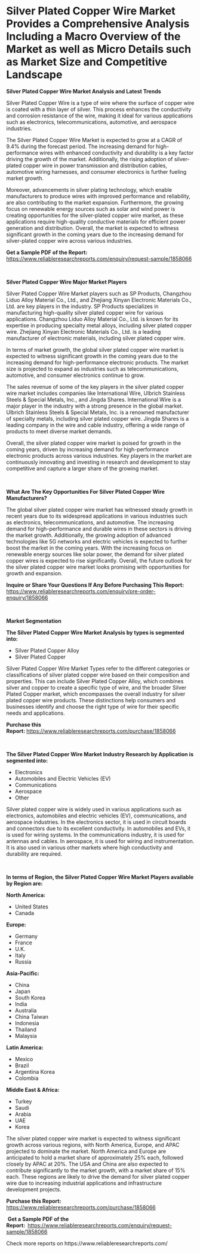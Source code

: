 <p><h1>Silver Plated Copper Wire Market Provides a Comprehensive Analysis Including a Macro Overview of the Market as well as Micro Details such as Market Size and Competitive Landscape</h1></p><p><strong>Silver Plated Copper Wire Market Analysis and Latest Trends</strong></p>
<p><p>Silver Plated Copper Wire is a type of wire where the surface of copper wire is coated with a thin layer of silver. This process enhances the conductivity and corrosion resistance of the wire, making it ideal for various applications such as electronics, telecommunications, automotive, and aerospace industries.</p><p>The Silver Plated Copper Wire Market is expected to grow at a CAGR of 9.4% during the forecast period. The increasing demand for high-performance wires with enhanced conductivity and durability is a key factor driving the growth of the market. Additionally, the rising adoption of silver-plated copper wire in power transmission and distribution cables, automotive wiring harnesses, and consumer electronics is further fueling market growth.</p><p>Moreover, advancements in silver plating technology, which enable manufacturers to produce wires with improved performance and reliability, are also contributing to the market expansion. Furthermore, the growing focus on renewable energy sources such as solar and wind power is creating opportunities for the silver-plated copper wire market, as these applications require high-quality conductive materials for efficient power generation and distribution. Overall, the market is expected to witness significant growth in the coming years due to the increasing demand for silver-plated copper wire across various industries.</p></p>
<p><strong>Get a Sample PDF of the Report:&nbsp;</strong> <a href="https://www.reliableresearchreports.com/enquiry/request-sample/1858066">https://www.reliableresearchreports.com/enquiry/request-sample/1858066</a></p>
<p>&nbsp;</p>
<p><strong>Silver Plated Copper Wire Major Market Players</strong></p>
<p><p>Silver Plated Copper Wire Market players such as SP Products, Changzhou Liduo Alloy Material Co., Ltd., and Zhejiang Xinyan Electronic Materials Co., Ltd. are key players in the industry. SP Products specializes in manufacturing high-quality silver plated copper wire for various applications. Changzhou Liduo Alloy Material Co., Ltd. is known for its expertise in producing specialty metal alloys, including silver plated copper wire. Zhejiang Xinyan Electronic Materials Co., Ltd. is a leading manufacturer of electronic materials, including silver plated copper wire.</p><p>In terms of market growth, the global silver plated copper wire market is expected to witness significant growth in the coming years due to the increasing demand for high-performance electronic products. The market size is projected to expand as industries such as telecommunications, automotive, and consumer electronics continue to grow.</p><p>The sales revenue of some of the key players in the silver plated copper wire market includes companies like International Wire, Ulbrich Stainless Steels & Special Metals, Inc., and Jingda Shares. International Wire is a major player in the industry with a strong presence in the global market. Ulbrich Stainless Steels & Special Metals, Inc. is a renowned manufacturer of specialty metals, including silver plated copper wire. Jingda Shares is a leading company in the wire and cable industry, offering a wide range of products to meet diverse market demands.</p><p>Overall, the silver plated copper wire market is poised for growth in the coming years, driven by increasing demand for high-performance electronic products across various industries. Key players in the market are continuously innovating and investing in research and development to stay competitive and capture a larger share of the growing market.</p></p>
<p>&nbsp;</p>
<p><strong>What Are The Key Opportunities For Silver Plated Copper Wire Manufacturers?</strong></p>
<p><p>The global silver plated copper wire market has witnessed steady growth in recent years due to its widespread applications in various industries such as electronics, telecommunications, and automotive. The increasing demand for high-performance and durable wires in these sectors is driving the market growth. Additionally, the growing adoption of advanced technologies like 5G networks and electric vehicles is expected to further boost the market in the coming years. With the increasing focus on renewable energy sources like solar power, the demand for silver plated copper wires is expected to rise significantly. Overall, the future outlook for the silver plated copper wire market looks promising with opportunities for growth and expansion.</p></p>
<p><strong>Inquire or Share Your Questions If Any Before Purchasing This Report:</strong> <a href="https://www.reliableresearchreports.com/enquiry/pre-order-enquiry/1858066">https://www.reliableresearchreports.com/enquiry/pre-order-enquiry/1858066</a></p>
<p>&nbsp;</p>
<p><strong>Market Segmentation</strong></p>
<p><strong>The Silver Plated Copper Wire Market Analysis by types is segmented into:</strong></p>
<p><ul><li>Silver Plated Copper Alloy</li><li>Silver Plated Copper</li></ul></p>
<p><p>Silver Plated Copper Wire Market Types refer to the different categories or classifications of silver plated copper wire based on their composition and properties. This can include Silver Plated Copper Alloy, which combines silver and copper to create a specific type of wire, and the broader Silver Plated Copper market, which encompasses the overall industry for silver plated copper wire products. These distinctions help consumers and businesses identify and choose the right type of wire for their specific needs and applications.</p></p>
<p><strong>Purchase this Report:&nbsp;</strong><a href="https://www.reliableresearchreports.com/purchase/1858066">https://www.reliableresearchreports.com/purchase/1858066</a></p>
<p>&nbsp;</p>
<p><strong>The Silver Plated Copper Wire Market Industry Research by Application is segmented into:</strong></p>
<p><ul><li>Electronics</li><li>Automobiles and Electric Vehicles (EV)</li><li>Communications</li><li>Aerospace</li><li>Other</li></ul></p>
<p><p>Silver plated copper wire is widely used in various applications such as electronics, automobiles and electric vehicles (EV), communications, and aerospace industries. In the electronics sector, it is used in circuit boards and connectors due to its excellent conductivity. In automobiles and EVs, it is used for wiring systems. In the communications industry, it is used for antennas and cables. In aerospace, it is used for wiring and instrumentation. It is also used in various other markets where high conductivity and durability are required.</p></p>
<p>&nbsp;</p>
<p><strong>In terms of Region, the Silver Plated Copper Wire Market Players available by Region are:</strong></p>
<p>
    <p> <strong> North America: </strong>
        <ul>
            <li>United States</li>
            <li>Canada</li>
        </ul>
        </p> 
    <p> <strong> Europe: </strong>
        <ul>
            <li>Germany</li>
            <li>France</li>
            <li>U.K.</li>
            <li>Italy</li>
            <li>Russia</li>
        </ul>
        </p> 
    <p> <strong> Asia-Pacific: </strong>
        <ul>
            <li>China</li>
            <li>Japan</li>
            <li>South Korea</li>
            <li>India</li>
            <li>Australia</li>
            <li>China Taiwan</li>
            <li>Indonesia</li>
            <li>Thailand</li>
            <li>Malaysia</li>
        </ul>
        </p> 
    <p> <strong> Latin America: </strong>
        <ul>
            <li>Mexico</li>
            <li>Brazil</li>
            <li>Argentina Korea</li>
            <li>Colombia</li>
        </ul>
        </p> 
    <p> <strong> Middle East & Africa: </strong>
        <ul>
            <li>Turkey</li>
            <li>Saudi</li>
            <li>Arabia</li>
            <li>UAE</li>
            <li>Korea</li>
        </ul>
    </p>
    </p>
<p><p>The silver plated copper wire market is expected to witness significant growth across various regions, with North America, Europe, and APAC projected to dominate the market. North America and Europe are anticipated to hold a market share of approximately 25% each, followed closely by APAC at 20%. The USA and China are also expected to contribute significantly to the market growth, with a market share of 15% each. These regions are likely to drive the demand for silver plated copper wire due to increasing industrial applications and infrastructure development projects.</p></p>
<p><strong>Purchase this Report: </strong><a href="https://www.reliableresearchreports.com/purchase/1858066">https://www.reliableresearchreports.com/purchase/1858066</a></p>
<p>&nbsp;<strong>Get a Sample PDF of the Report:&nbsp;&nbsp;</strong><a href="https://www.reliableresearchreports.com/enquiry/request-sample/1858066">https://www.reliableresearchreports.com/enquiry/request-sample/1858066</a></p>
<p><strong></strong></p>
<p>Check more reports on https://www.reliableresearchreports.com/</p>